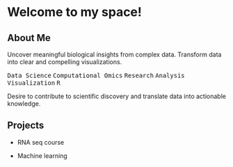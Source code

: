 
# Welcome to my space!

## About Me

Uncover meaningful biological insights from complex data. Transform data into clear and compelling visualizations.

<kbd>Data Science</kbd> <kbd>Computational Omics</kbd> <kbd>Research</kbd> <kbd>Analysis</kbd> <kbd>Visualization</kbd> <kbd>R</kbd>

Desire to contribute to scientific discovery and translate data into actionable knowledge.

## Projects

* RNA seq course
  
* Machine learning
